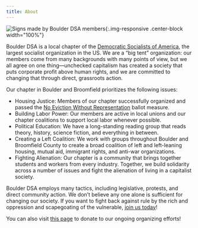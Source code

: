 ```yaml
---
title: About
---
```


![Signs made by Boulder DSA members](/images/mayday-signs.jpg){:.img-responsive .center-block width="100%"}

Boulder DSA is a local chapter of the [Democratic Socialists of America](http://www.dsausa.org), the largest socialist organization in the US. We are a “big tent” organization: our members come from many backgrounds with many points of view, but we all agree on one thing—unchecked capitalism has created a society that puts corporate profit above human rights, and we are committed to changing that through direct, grassroots action.

Our chapter in Boulder and Broomfield prioritizes the following issues:

* Housing Justice: Members of our chapter successfully organized and passed the [No Eviction Without Representation](https://www.newrboulder.com/) ballot measure.
*	Building Labor Power: Our members are active in local unions and our chapter coalitions to support local labor whenever possible.
*	Political Education: We have a long-standing reading group that reads theory, history, science fiction, and everything in between.
*	Creating a Left Coalition: We work with groups throughout Boulder and Broomfield County to create a broad coalition of left and left-leaning housing, mutual aid, immigrant rights, and anti-war organizations. 
*	Fighting Alienation: Our chapter is a community that brings together students and workers from every industry. Together, we build solidarity across a number of issues and fight the alienation of living in a capitalist society.     


Boulder DSA employs many tactics, including legislative, protests, and direct community action. We don’t believe any one alone is sufficient for changing our society. If you want to fight back against rule by the rich and oppression and scapegoating of the vulnerable, [join us today](/contact/)!

You can also visit [this page](https://actionnetwork.org/fundraising/donation-to-boulder-dsa) to donate to our ongoing organizing efforts!
